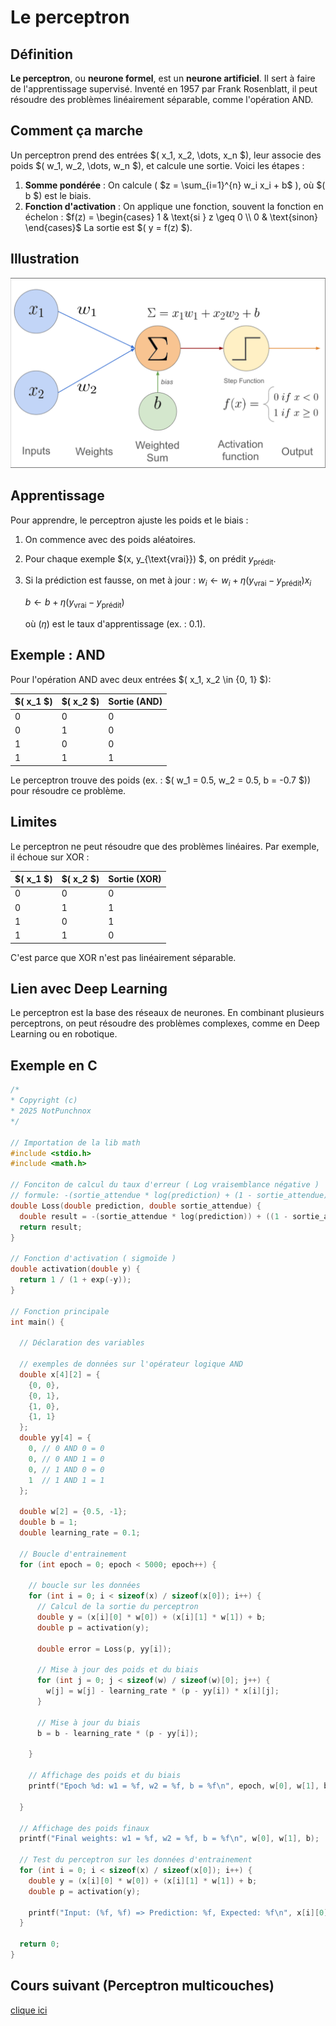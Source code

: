 # Le perceptron

## Définition
**Le perceptron**, ou **neurone formel**, est un **neurone artificiel**. Il sert à faire de l'apprentissage supervisé. Inventé en 1957 par Frank Rosenblatt, il peut résoudre des problèmes linéairement séparable, comme l'opération AND.

## Comment ça marche
Un perceptron prend des entrées $( x_1, x_2, \dots, x_n $), leur associe des poids $( w_1, w_2, \dots, w_n $), et calcule une sortie. Voici les étapes :
1. **Somme pondérée** : On calcule ( $z = \sum_{i=1}^{n} w_i x_i + b$ ), où $( b $) est le biais.
2. **Fonction d'activation** : On applique une fonction, souvent la fonction en échelon :
   $f(z) = \begin{cases}  1 & \text{si } z \geq 0 \\ 0 & \text{sinon} \end{cases}$
   La sortie est $( y = f(z) $).

## Illustration
![Schéma du perceptron](./perceptron.png)

## Apprentissage
Pour apprendre, le perceptron ajuste les poids et le biais :
1. On commence avec des poids aléatoires.
2. Pour chaque exemple $(x, y_{\text{vrai}}) $, on prédit $y_{\text{prédit}}$.
3. Si la prédiction est fausse, on met à jour :
   $w_i \gets w_i + \eta (y_{\text{vrai}} - y_{\text{prédit}}) x_i$

   $b \gets b + \eta (y_{\text{vrai}} - y_{\text{prédit}})$

   où $(\eta$) est le taux d'apprentissage (ex. : 0.1).


## Exemple : AND
Pour l'opération AND avec deux entrées $( x_1, x_2 \in \{0, 1\} $):

| $( x_1 $) | $( x_2 $) | Sortie (AND) |
|-----------|-----------|--------------|
| 0         | 0         | 0            |
| 0         | 1         | 0            |
| 1         | 0         | 0            |
| 1         | 1         | 1            |

Le perceptron trouve des poids (ex. : $( w_1 = 0.5, w_2 = 0.5, b = -0.7 $)) pour résoudre ce problème.

## Limites
Le perceptron ne peut résoudre que des problèmes linéaires. Par exemple, il échoue sur XOR :

| $( x_1 $) | $( x_2 $) | Sortie (XOR) |
|-----------|-----------|--------------|
| 0         | 0         | 0            |
| 0         | 1         | 1            |
| 1         | 0         | 1            |
| 1         | 1         | 0            |

C'est parce que XOR n'est pas linéairement séparable.

## Lien avec Deep Learning
Le perceptron est la base des réseaux de neurones. En combinant plusieurs perceptrons, on peut résoudre des problèmes complexes, comme en Deep Learning ou en robotique.

## Exemple en C
```C
/*
* Copyright (c)
* 2025 NotPunchnox
*/

// Importation de la lib math
#include <stdio.h>
#include <math.h>

// Fonciton de calcul du taux d'erreur ( Log vraisemblance négative )
// formule: -(sortie_attendue * log(prediction) + (1 - sortie_attendue) * log(1 - prediction))
double Loss(double prediction, double sortie_attendue) {
  double result = -(sortie_attendue * log(prediction)) + ((1 - sortie_attendue) * log(1 - prediction));
  return result;
}

// Fonction d'activation ( sigmoïde )
double activation(double y) {
  return 1 / (1 + exp(-y));
}

// Fonction principale
int main() {
  
  // Déclaration des variables

  // exemples de données sur l'opérateur logique AND
  double x[4][2] = {
    {0, 0},
    {0, 1},
    {1, 0},
    {1, 1}
  };
  double yy[4] = {
    0, // 0 AND 0 = 0
    0, // 0 AND 1 = 0
    0, // 1 AND 0 = 0
    1  // 1 AND 1 = 1
  };

  double w[2] = {0.5, -1};
  double b = 1;
  double learning_rate = 0.1;

  // Boucle d'entrainement
  for (int epoch = 0; epoch < 5000; epoch++) {

    // boucle sur les données
    for (int i = 0; i < sizeof(x) / sizeof(x[0]); i++) {
      // Calcul de la sortie du perceptron
      double y = (x[i][0] * w[0]) + (x[i][1] * w[1]) + b;
      double p = activation(y);

      double error = Loss(p, yy[i]);
      
      // Mise à jour des poids et du biais
      for (int j = 0; j < sizeof(w) / sizeof(w)[0]; j++) {
        w[j] = w[j] - learning_rate * (p - yy[i]) * x[i][j];
      }
      
      // Mise à jour du biais
      b = b - learning_rate * (p - yy[i]);

    }

    // Affichage des poids et du biais
    printf("Epoch %d: w1 = %f, w2 = %f, b = %f\n", epoch, w[0], w[1], b);

  }

  // Affichage des poids finaux
  printf("Final weights: w1 = %f, w2 = %f, b = %f\n", w[0], w[1], b);

  // Test du perceptron sur les données d'entrainement
  for (int i = 0; i < sizeof(x) / sizeof(x[0]); i++) {
    double y = (x[i][0] * w[0]) + (x[i][1] * w[1]) + b;
    double p = activation(y);

    printf("Input: (%f, %f) => Prediction: %f, Expected: %f\n", x[i][0], x[i][1], p, yy[i]);
  }

  return 0;
}
```

## Cours suivant (Perceptron multicouches)
[clique ici](./perceptron-multicouches.md)